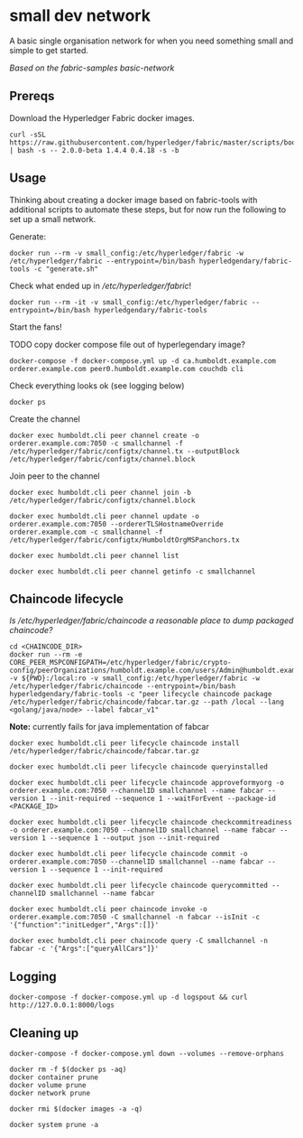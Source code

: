 # small dev network

A basic single organisation network for when you need something small and simple to get started.

_Based on the fabric-samples basic-network_

## Prereqs

Download the Hyperledger Fabric docker images.

```
curl -sSL https://raw.githubusercontent.com/hyperledger/fabric/master/scripts/bootstrap.sh | bash -s -- 2.0.0-beta 1.4.4 0.4.18 -s -b
```

## Usage

Thinking about creating a docker image based on fabric-tools with additional scripts to automate these steps, but for now run the following to set up a small network.

Generate:

```
docker run --rm -v small_config:/etc/hyperledger/fabric -w /etc/hyperledger/fabric --entrypoint=/bin/bash hyperledgendary/fabric-tools -c "generate.sh"
```

Check what ended up in _/etc/hyperledger/fabric_! 

```
docker run --rm -it -v small_config:/etc/hyperledger/fabric --entrypoint=/bin/bash hyperledgendary/fabric-tools
```

Start the fans!

TODO copy docker compose file out of hyperlegendary image?

```
docker-compose -f docker-compose.yml up -d ca.humboldt.example.com orderer.example.com peer0.humboldt.example.com couchdb cli
```

Check everything looks ok (see logging below)

```
docker ps
```

Create the channel

```
docker exec humboldt.cli peer channel create -o orderer.example.com:7050 -c smallchannel -f /etc/hyperledger/fabric/configtx/channel.tx --outputBlock /etc/hyperledger/fabric/configtx/channel.block
```

Join peer to the channel

```
docker exec humboldt.cli peer channel join -b /etc/hyperledger/fabric/configtx/channel.block
```

```
docker exec humboldt.cli peer channel update -o orderer.example.com:7050 --ordererTLSHostnameOverride orderer.example.com -c smallchannel -f /etc/hyperledger/fabric/configtx/HumboldtOrgMSPanchors.tx
```

```
docker exec humboldt.cli peer channel list
```

```
docker exec humboldt.cli peer channel getinfo -c smallchannel
```

## Chaincode lifecycle

_Is /etc/hyperledger/fabric/chaincode a reasonable place to dump packaged chaincode?_

```
cd <CHAINCODE_DIR>
docker run --rm -e CORE_PEER_MSPCONFIGPATH=/etc/hyperledger/fabric/crypto-config/peerOrganizations/humboldt.example.com/users/Admin@humboldt.example.com/msp -v ${PWD}:/local:ro -v small_config:/etc/hyperledger/fabric -w /etc/hyperledger/fabric/chaincode --entrypoint=/bin/bash hyperledgendary/fabric-tools -c "peer lifecycle chaincode package /etc/hyperledger/fabric/chaincode/fabcar.tar.gz --path /local --lang <golang/java/node> --label fabcar_v1"
```

**Note:** currently fails for java implementation of fabcar

```
docker exec humboldt.cli peer lifecycle chaincode install /etc/hyperledger/fabric/chaincode/fabcar.tar.gz
```

```
docker exec humboldt.cli peer lifecycle chaincode queryinstalled
```

```
docker exec humboldt.cli peer lifecycle chaincode approveformyorg -o orderer.example.com:7050 --channelID smallchannel --name fabcar --version 1 --init-required --sequence 1 --waitForEvent --package-id <PACKAGE_ID>
```

```
docker exec humboldt.cli peer lifecycle chaincode checkcommitreadiness -o orderer.example.com:7050 --channelID smallchannel --name fabcar --version 1 --sequence 1 --output json --init-required
```

```
docker exec humboldt.cli peer lifecycle chaincode commit -o orderer.example.com:7050 --channelID smallchannel --name fabcar --version 1 --sequence 1 --init-required
```

```
docker exec humboldt.cli peer lifecycle chaincode querycommitted --channelID smallchannel --name fabcar
```

```
docker exec humboldt.cli peer chaincode invoke -o orderer.example.com:7050 -C smallchannel -n fabcar --isInit -c '{"function":"initLedger","Args":[]}'
```

```
docker exec humboldt.cli peer chaincode query -C smallchannel -n fabcar -c '{"Args":["queryAllCars"]}'
```

## Logging

```
docker-compose -f docker-compose.yml up -d logspout && curl http://127.0.0.1:8000/logs
```

## Cleaning up

```
docker-compose -f docker-compose.yml down --volumes --remove-orphans
```

```
docker rm -f $(docker ps -aq)
docker container prune
docker volume prune
docker network prune
```

```
docker rmi $(docker images -a -q)
```

```
docker system prune -a
```
